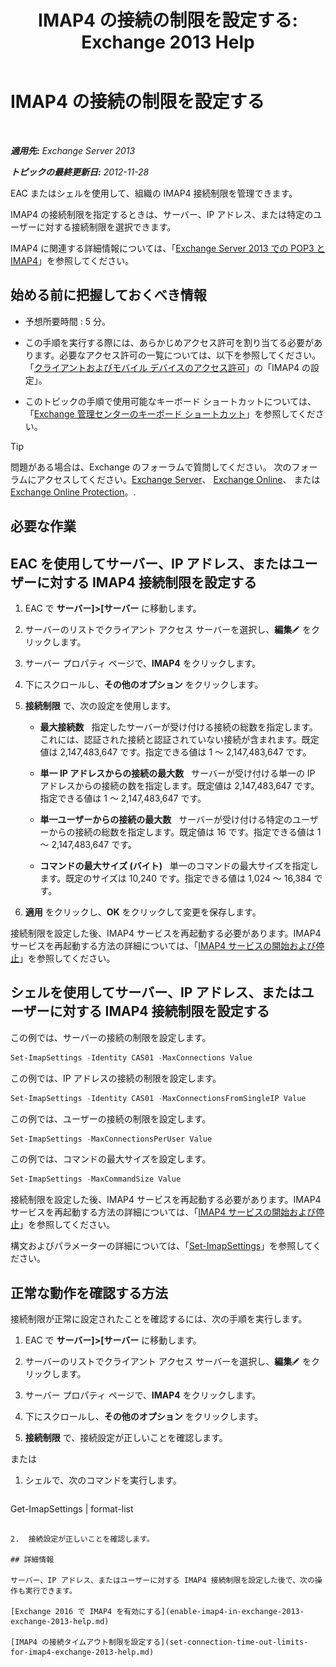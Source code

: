 ﻿---
title: 'IMAP4 の接続の制限を設定する: Exchange 2013 Help'
TOCTitle: IMAP4 の接続の制限を設定する
ms:assetid: 8e3aa366-e77c-4c70-b78d-ddbb178cb521
ms:mtpsurl: https://technet.microsoft.com/ja-jp/library/Bb123712(v=EXCHG.150)
ms:contentKeyID: 50555827
ms.date: 04/24/2018
mtps_version: v=EXCHG.150
ms.translationtype: HT
---

# IMAP4 の接続の制限を設定する

 

_**適用先:** Exchange Server 2013_

_**トピックの最終更新日:** 2012-11-28_

EAC またはシェルを使用して、組織の IMAP4 接続制限を管理できます。

IMAP4 の接続制限を指定するときは、サーバー、IP アドレス、または特定のユーザーに対する接続制限を選択できます。

IMAP4 に関連する詳細情報については、「[Exchange Server 2013 での POP3 と IMAP4](pop3-and-imap4-in-exchange-server-2013-exchange-2013-help.md)」を参照してください。

## 始める前に把握しておくべき情報

  - 予想所要時間 : 5 分。

  - この手順を実行する際には、あらかじめアクセス許可を割り当てる必要があります。必要なアクセス許可の一覧については、以下を参照してください。「[クライアントおよびモバイル デバイスのアクセス許可](clients-and-mobile-devices-permissions-exchange-2013-help.md)」の「IMAP4 の設定」。

  - このトピックの手順で使用可能なキーボード ショートカットについては、「[Exchange 管理センターのキーボード ショートカット](keyboard-shortcuts-in-the-exchange-admin-center-exchange-online-protection-help.md)」を参照してください。


> [!TIP]
> 問題がある場合は、Exchange のフォーラムで質問してください。 次のフォーラムにアクセスしてください。<A href="https://go.microsoft.com/fwlink/p/?linkid=60612">Exchange Server</A>、 <A href="https://go.microsoft.com/fwlink/p/?linkid=267542">Exchange Online</A>、 または <A href="https://go.microsoft.com/fwlink/p/?linkid=285351">Exchange Online Protection</A>。.



## 必要な作業

## EAC を使用してサーバー、IP アドレス、またはユーザーに対する IMAP4 接続制限を設定する

1.  EAC で <strong>サーバー\]\>\[サーバー</strong> に移動します。

2.  サーバーのリストでクライアント アクセス サーバーを選択し、<strong>編集</strong>![編集アイコン](images/Bb124582.6f53ccb2-1f13-4c02-bea0-30690e6ea71d(EXCHG.150).gif "編集アイコン") をクリックします。

3.  サーバー プロパティ ページで、<strong>IMAP4</strong> をクリックします。

4.  下にスクロールし、<strong>その他のオプション</strong> をクリックします。

5.  <strong>接続制限</strong> で、次の設定を使用します。
    
      - <strong>最大接続数</strong>   指定したサーバーが受け付ける接続の総数を指定します。これには、認証された接続と認証されていない接続が含まれます。既定値は 2,147,483,647 です。指定できる値は 1 ～ 2,147,483,647 です。
    
      - <strong>単一 IP アドレスからの接続の最大数</strong>   サーバーが受け付ける単一の IP アドレスからの接続の数を指定します。既定値は 2,147,483,647 です。指定できる値は 1 ～ 2,147,483,647 です。
    
      - <strong>単一ユーザーからの接続の最大数</strong>   サーバーが受け付ける特定のユーザーからの接続の総数を指定します。既定値は 16 です。指定できる値は 1 ～ 2,147,483,647 です。
    
      - <strong>コマンドの最大サイズ (バイト)</strong>   単一のコマンドの最大サイズを指定します。既定のサイズは 10,240 です。指定できる値は 1,024 ～ 16,384 です。

6.  <strong>適用</strong> をクリックし、<strong>OK</strong> をクリックして変更を保存します。

接続制限を設定した後、IMAP4 サービスを再起動する必要があります。IMAP4 サービスを再起動する方法の詳細については、「[IMAP4 サービスの開始および停止](start-and-stop-the-imap4-services-exchange-2013-help.md)」を参照してください。

## シェルを使用してサーバー、IP アドレス、またはユーザーに対する IMAP4 接続制限を設定する

この例では、サーバーの接続の制限を設定します。

```powershell
Set-ImapSettings -Identity CAS01 -MaxConnections Value
```

この例では、IP アドレスの接続の制限を設定します。

```powershell
Set-ImapSettings -Identity CAS01 -MaxConnectionsFromSingleIP Value
```

この例では、ユーザーの接続の制限を設定します。

```powershell
Set-ImapSettings -MaxConnectionsPerUser Value
```

この例では、コマンドの最大サイズを設定します。

```powershell
Set-ImapSettings -MaxCommandSize Value
```

接続制限を設定した後、IMAP4 サービスを再起動する必要があります。IMAP4 サービスを再起動する方法の詳細については、「[IMAP4 サービスの開始および停止](start-and-stop-the-imap4-services-exchange-2013-help.md)」を参照してください。

構文およびパラメーターの詳細については、「[Set-ImapSettings](https://technet.microsoft.com/ja-jp/library/aa998252\(v=exchg.150\))」を参照してください。

## 正常な動作を確認する方法

接続制限が正常に設定されたことを確認するには、次の手順を実行します。

1.  EAC で <strong>サーバー\]\>\[サーバー</strong> に移動します。

2.  サーバーのリストでクライアント アクセス サーバーを選択し、<strong>編集</strong>![編集アイコン](images/Bb124582.6f53ccb2-1f13-4c02-bea0-30690e6ea71d(EXCHG.150).gif "編集アイコン") をクリックします。

3.  サーバー プロパティ ページで、<strong>IMAP4</strong> をクリックします。

4.  下にスクロールし、<strong>その他のオプション</strong> をクリックします。

5.  <strong>接続制限</strong> で、接続設定が正しいことを確認します。

または

1.  シェルで、次のコマンドを実行します。
    
    ```powershell
Get-ImapSettings | format-list
```

2.  接続設定が正しいことを確認します。

## 詳細情報

サーバー、IP アドレス、またはユーザーに対する IMAP4 接続制限を設定した後で、次の操作も実行できます。

[Exchange 2016 で IMAP4 を有効にする](enable-imap4-in-exchange-2013-exchange-2013-help.md)

[IMAP4 の接続タイムアウト制限を設定する](set-connection-time-out-limits-for-imap4-exchange-2013-help.md)


